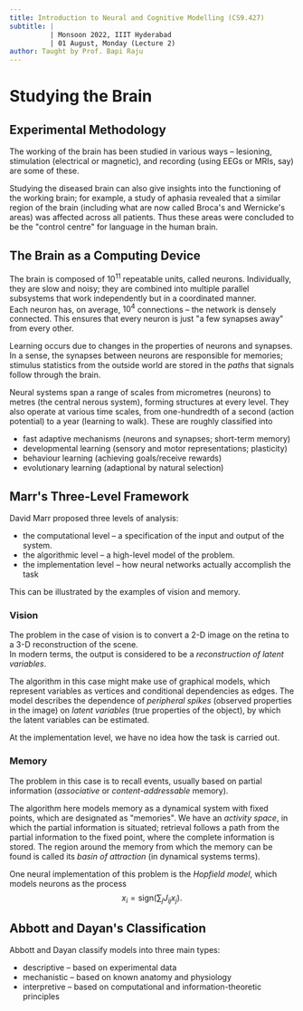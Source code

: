 ```yaml
---
title: Introduction to Neural and Cognitive Modelling (CS9.427)
subtitle: |
          | Monsoon 2022, IIIT Hyderabad
          | 01 August, Monday (Lecture 2)
author: Taught by Prof. Bapi Raju
---
```


# Studying the Brain
## Experimental Methodology
The working of the brain has been studied in various ways – lesioning, stimulation (electrical or magnetic), and recording (using EEGs or MRIs, say) are some of these.

Studying the diseased brain can also give insights into the functioning of the working brain; for example, a study of aphasia revealed that a similar region of the brain (including what are now called Broca's and Wernicke's areas) was affected across all patients. Thus these areas were concluded to be the "control centre" for language in the human brain.

## The Brain as a Computing Device
The brain is composed of $10^11$ repeatable units, called neurons. Individually, they are slow and noisy; they are combined into multiple parallel subsystems that work independently but in a coordinated manner.  
Each neuron has, on average, $10^4$ connections – the network is densely connected. This ensures that every neuron is just "a few synapses away" from every other.

Learning occurs due to changes in the properties of neurons and synapses. In a sense, the synapses between neurons are responsible for memories; stimulus statistics from the outside world are stored in the *paths* that signals follow through the brain.

Neural systems span a range of scales from micrometres (neurons) to metres (the central nerous system), forming structures at every level. They also operate at various time scales, from one-hundredth of a second (action potential) to a year (learning to walk). These are roughly classified into

* fast adaptive mechanisms (neurons and synapses; short-term memory)
* developmental learning (sensory and motor representations; plasticity)
* behaviour learning (achieving goals/receive rewards)
* evolutionary learning (adaptional by natural selection)

## Marr's Three-Level Framework
David Marr proposed three levels of analysis:

* the computational level – a specification of the input and output of the system.
* the algorithmic level – a high-level model of the problem.
* the implementation level – how neural networks actually accomplish the task

This can be illustrated by the examples of vision and memory.

### Vision
The problem in the case of vision is to convert a 2-D image on the retina to a 3-D reconstruction of the scene.  
In modern terms, the output is considered to be a *reconstruction of latent variables*.

The algorithm in this case might make use of graphical models, which represent variables as vertices and conditional dependencies as edges. The model describes the dependence of *peripheral spikes* (observed properties in the image) on *latent variables* (true properties of the object), by which the latent variables can be estimated.  

At the implementation level, we have no idea how the task is carried out.

### Memory
The problem in this case is to recall events, usually based on partial information (*associative* or *content-addressable* memory).

The algorithm here models memory as a dynamical system with fixed points, which are designated as "memories". We have an *activity space*, in which the partial information is situated; retrieval follows a path from the partial information to the fixed point, where the complete information is stored. The region around the memory from which the memory can be found is called its *basin of attraction* (in dynamical systems terms).

One neural implementation of this problem is the *Hopfield model*, which models neurons as the process
$$x_i = \text{sign}(\sum_j J_{ij} x_j).$$

## Abbott and Dayan's Classification
Abbott and Dayan classify models into three main types:

* descriptive – based on experimental data
* mechanistic – based on known anatomy and physiology
* interpretive – based on computational and information-theoretic principles